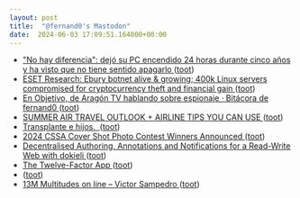 ```yaml
---
layout: post
title:  "@fernand0's Mastodon"
date:  2024-06-03 17:09:51.164000+00:00
---
```

*  ["No hay diferencia": dejó su PC encendido 24 horas durante cinco años y ha visto que no tiene sentido apagarlo ](https://www.genbeta.com/windows/no-hay-diferencia-dejo-su-pc-encendido-24-horas-durante-cinco-anos-ha-visto-que-no-tiene-sentido-apagarl) ([toot](https://mastodon.social/@fernand0/112553793366438022))
*  [ESET Research: Ebury botnet alive & growing; 400k Linux servers compromised for cryptocurrency theft and financial gain ](https://www.eset.com/us/about/newsroom/press-releases/eset-research-ebury-botnet-alive-growing) ([toot](https://mastodon.social/@fernand0/112553719493819749))
*  [En Objetivo, de Aragón TV hablando sobre espionaje · Bitácora de fernand0 ](http://blog.elmundoesimperfecto.com/2024/06/01/objetivoAragonEspias) ([toot](https://mastodon.social/@fernand0/112553401350920398))
*  [SUMMER AIR TRAVEL OUTLOOK + AIRLINE TIPS YOU CAN USE ](https://blog.flightaware.com/summer-air-travel-outloo) ([toot](https://mastodon.social/@fernand0/112553382026508806))
*  [Transplante e hijos.  ](https://avecesunafoto.wordpress.com/2024/06/03/transplante-e-hijos) ([toot](https://mastodon.social/@fernand0/112553377943132115))
*  [2024 CSSA Cover Shot Photo Contest Winners Announced ](https://cactusandsucculentsociety.org/2024/05/23/2024-cssa-cover-shot-photo-contest-winners-announced) ([toot](https://mastodon.social/@fernand0/112553150515139662))
*  [Decentralised Authoring, Annotations and Notifications for a Read-Write Web with dokieli ](https://csarven.ca/dokieli-rw) ([toot](https://mastodon.social/@fernand0/112552963508549242))
*  [The Twelve-Factor App ](https://12factor.net) ([toot](https://mastodon.social/@fernand0/112552756633255294))
*  [ ](https://mastodon.social/@vrruiz) ([toot](https://mastodon.social/@fernand0/112552546948451061))
*  [13M Multitudes on line – Victor Sampedro ](https://victorsampedro.com/libros-victorsampedro/13m-multitudes-on-line) ([toot](https://mastodon.social/@fernand0/112552519300866746))
